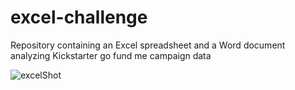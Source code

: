 # excel-challenge
Repository containing an Excel spreadsheet and a Word document analyzing Kickstarter go fund me campaign data  
  

![excelShot](https://user-images.githubusercontent.com/44123311/118336674-03ca1900-b4c7-11eb-9d42-6e823b0ce50a.png)
